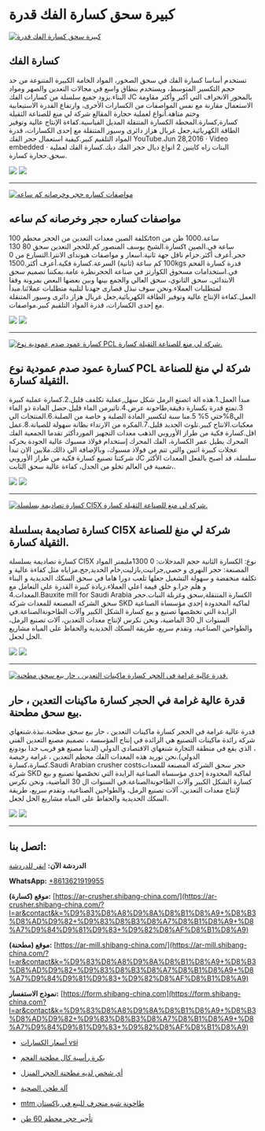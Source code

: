 # كبيرة سحق كسارة الفك قدرة

<a href="https://swt.shibang-china.com/?l=ar&img&k=%D9%83%D8%A8%D9%8A%D8%B1%D8%A9+%D8%B3%D8%AD%D9%82+%D9%83%D8%B3%D8%A7%D8%B1%D8%A9+%D8%A7%D9%84%D9%81%D9%83+%D9%82%D8%AF%D8%B1%D8%A9" target="_blank">![كبيرة سحق كسارة الفك قدرة](http://static.shibang-china.com/all-800x300/1188.jpg)</a>

## كسارة الفك
تستخدم أساسا كسارة الفك في سحق الصخور، المواد الخامة الكبيرة المتنوعة من حد حجم التكسير المتوسط، ويستخدم بنطاق واسع في مجالات التعدين والصهر ومواد البناء.يزود جميع سلسلة من كسارات الفك JC بالمحور الانحراف التي أكبر وأكثر مقاومة الاستعمال مقارنة مع نفس المواصفات من الكسارات الأخرى، وارتفاع القدرة الاستيعابية وختم متاهة.أنواع لعملية حجارة المقالع شركة لي منغ للصناعة الثقيلة كسارة,كسارة.المحطة الكسارة المتنقلة المديل القياسية.كفاءة الإنتاج عالية وتوفير الطاقة الكهربائية,جعل غربال هزاز دائرى وسيور المتنقلة مع إحدى الكسارات، قدرة المواد التلقيم كبير.كيفية استعمال حجر الفك YouTube.Jun 28,2016 · Video embedded · البنات راه كاينين 2 انواع ديال حجر الفك ديك.كسارة الفك لعملية سحق.حجارة كسارة.


<a href="https://whatsapp.shibangsoft.com/WhatsApp.php" target="_blank" title="WhatsApp">![](http://static.shibang-china.com/icon/whatsapp.png)</a> <a href="https://swt.shibang-china.com/?l=ar&icon&k=%D9%83%D8%A8%D9%8A%D8%B1%D8%A9+%D8%B3%D8%AD%D9%82+%D9%83%D8%B3%D8%A7%D8%B1%D8%A9+%D8%A7%D9%84%D9%81%D9%83+%D9%82%D8%AF%D8%B1%D8%A9" target="_blank">![](http://static.shibang-china.com/icon/chat-ar.png)</a>

---

<a href="https://swt.shibang-china.com/?l=ar&img&k=%D9%83%D8%A8%D9%8A%D8%B1%D8%A9+%D8%B3%D8%AD%D9%82+%D9%83%D8%B3%D8%A7%D8%B1%D8%A9+%D8%A7%D9%84%D9%81%D9%83+%D9%82%D8%AF%D8%B1%D8%A9" target="_blank">![مواصفات كساره حجر وخرصانه كم ساعه](http://static.shibang-china.com/all-800x300/92.jpg)</a>

## مواصفات كساره حجر وخرصانه كم ساعه
تكلفة الصين معدات التعدين من الحجر محطم 100ton ساعة.1000 طن من كسارة.الشيخ يوسف المنصور كم.للحجر التعدين سحق 80 130t ساعة في.الصين حجر.أعرف أكثر.حزام ناقل جهة ثانية.اسعار و مواصفات هيونداى الانترا.التسارع من 0 100 كم ساعة (ثانية) السرعة.كسارة فكية.أعرف أكثر.1500kgs قدرة كسارة الفحم في.استخدامات مسحوق الكوارتز في صناعة الحجرنظرة عامة.يمكننا تصميم سحق الابتدائي، سحق الثانوي، سحق العالي والجمع بينها وبين بعضها البعض بمرونة وفقا لمتطلبات العملاء.ونحن سوف نبذل قصارى جهدنا لتلبية متطلبات عملائنا.مبدأ العمل.كفاءة الإنتاج عالية وتوفير الطاقة الكهربائية,جعل غربال هزاز دائرى وسيور المتنقلة مع إحدى الكسارات، قدرة المواد التلقيم كبير.مواصفات.


<a href="https://whatsapp.shibangsoft.com/WhatsApp.php" target="_blank" title="WhatsApp">![](http://static.shibang-china.com/icon/whatsapp.png)</a> <a href="https://swt.shibang-china.com/?l=ar&icon&k=%D9%83%D8%A8%D9%8A%D8%B1%D8%A9+%D8%B3%D8%AD%D9%82+%D9%83%D8%B3%D8%A7%D8%B1%D8%A9+%D8%A7%D9%84%D9%81%D9%83+%D9%82%D8%AF%D8%B1%D8%A9" target="_blank">![](http://static.shibang-china.com/icon/chat-ar.png)</a>

---

<a href="https://swt.shibang-china.com/?l=ar&img&k=%D9%83%D8%A8%D9%8A%D8%B1%D8%A9+%D8%B3%D8%AD%D9%82+%D9%83%D8%B3%D8%A7%D8%B1%D8%A9+%D8%A7%D9%84%D9%81%D9%83+%D9%82%D8%AF%D8%B1%D8%A9" target="_blank">![كسارة عمود صدم عمودية نوع PCL شركة لي منغ للصناعة الثقيلة كسارة.](http://static.shibang-china.com/all-800x300/1045.jpg)</a>

## كسارة عمود صدم عمودية نوع PCL شركة لي منغ للصناعة الثقيلة كسارة.
مبدأ العمل.1.هذه الة اتصنع الرمل شكل سهل,عملية تكلفف قليل.2.كسارة عملية كبيرة 3.تمتع قدرة بكسارة دقيقة,طاحونة عرض.4.تاثيرمن الماء قليل.حصل المادة ذو الماء الي8%حتي 5% 5.منا سبة لتكسير المادة الصلبة و خاصة من الصلبة.6.المنتجات الي معكبات.الانتاج كبير.تلوث الحديد قليل.7.المكره من الارتداء بطانة سهولة للصيانة.8.عمل اقل.كسارة فكية من طراز الأوروبي الذهب معدات التجهيز الموردأكثر تقدما الجمعية الفك المحرك يطيل عمر الكسارة، الفك المحرك إستخدام فولاذ مسبوك عالية الجودة يحركه عجلات كبيرة اثنين والتي تتم من فولاذ مسبوك، وبالإضافة الي ذالك.ملايين الان تبدأ شركتنا تصنيع كسارة فكية من طراز الأوروبي JC سلسلة، قد أصبح بالفعل المعدات الأكثر شعبية في العالم تخلو من الجدل، كفاءة عالية سحق الثابت،.


<a href="https://whatsapp.shibangsoft.com/WhatsApp.php" target="_blank" title="WhatsApp">![](http://static.shibang-china.com/icon/whatsapp.png)</a> <a href="https://swt.shibang-china.com/?l=ar&icon&k=%D9%83%D8%A8%D9%8A%D8%B1%D8%A9+%D8%B3%D8%AD%D9%82+%D9%83%D8%B3%D8%A7%D8%B1%D8%A9+%D8%A7%D9%84%D9%81%D9%83+%D9%82%D8%AF%D8%B1%D8%A9" target="_blank">![](http://static.shibang-china.com/icon/chat-ar.png)</a>

---

<a href="https://swt.shibang-china.com/?l=ar&img&k=%D9%83%D8%A8%D9%8A%D8%B1%D8%A9+%D8%B3%D8%AD%D9%82+%D9%83%D8%B3%D8%A7%D8%B1%D8%A9+%D8%A7%D9%84%D9%81%D9%83+%D9%82%D8%AF%D8%B1%D8%A9" target="_blank">![كسارة تصاديمة بسلسلة CI5X شركة لي منغ للصناعة الثقيلة كسارة.](http://static.shibang-china.com/all-800x300/162.jpg)</a>

## كسارة تصاديمة بسلسلة CI5X شركة لي منغ للصناعة الثقيلة كسارة.
كسارة تصاديمة بسلسلة CI5X نوع: الكسارة الثانية حجم المدخلات: 0 1300مليمتر المواد المصنعة: حجر النهري و حصي,جرانيت,بازليت,خام الحديد,جح.مزاياه مثل كفاءة عالية و تكلفة منخفضة و سهولة التشغيل جعلها تلعب دورا هاما في سحق السكك الحديدية و البناء و هلم جرا.و خلق قيمة اعلي العملاء.زيادة كبيرة القدرة علي التعامل مع المعدات.4.Bauxite mill for Saudi Arabia الكسارة المتنقلة,سحق وغربلة النبات.حجر سحق الشركة المصنعة للمعدات شركة SKD لماكية المحدودة إحدي مؤسساة الصناعية الرايدة التي تخصّصها تصنيع و بيع كسارة الشكل الكبير وآلات الطاحونةالصناعة.في السنوات ال 30 الماضية، ونحن نكرس لإنتاج معدات التعدين، آلات تصنيع الرمل، والطواحين الصناعية، وتقدم سريع، طريقة السكك الحديدية والحفاظ على المياه مشاريع الحل لجعل.


<a href="https://whatsapp.shibangsoft.com/WhatsApp.php" target="_blank" title="WhatsApp">![](http://static.shibang-china.com/icon/whatsapp.png)</a> <a href="https://swt.shibang-china.com/?l=ar&icon&k=%D9%83%D8%A8%D9%8A%D8%B1%D8%A9+%D8%B3%D8%AD%D9%82+%D9%83%D8%B3%D8%A7%D8%B1%D8%A9+%D8%A7%D9%84%D9%81%D9%83+%D9%82%D8%AF%D8%B1%D8%A9" target="_blank">![](http://static.shibang-china.com/icon/chat-ar.png)</a>

---

<a href="https://swt.shibang-china.com/?l=ar&img&k=%D9%83%D8%A8%D9%8A%D8%B1%D8%A9+%D8%B3%D8%AD%D9%82+%D9%83%D8%B3%D8%A7%D8%B1%D8%A9+%D8%A7%D9%84%D9%81%D9%83+%D9%82%D8%AF%D8%B1%D8%A9" target="_blank">![قدرة عالية غرامة في الحجر كسارة ماكينات التعدين ، حار بيع سحق مطحنة.](http://static.shibang-china.com/all-800x300/237.jpg)</a>

## قدرة عالية غرامة في الحجر كسارة ماكينات التعدين ، حار بيع سحق مطحنة.
قدرة عالية غرامة في الحجر كسارة ماكينات التعدين ، حار بيع سحق مطحنة.نبذة.شنغهاي شركة رائدة ماكينات التصنيع هي الرائدة في إنتاج المؤسسة ، تصميم مصنع التعدين الفني ، الذي يقع في منطقة التجارة شنغهاي الاقتصادي الدولي (لدينا مصنع هو قريب جدا بودونغ الدولي).نحن توريد هذه المعدات الفك محطم التعدين ، غرامة رخيصة كسارة،كسارة.Saudi Arabian crusher costsحجر سحق الشركة المصنعة للمعدات شركة SKD لماكية المحدودة إحدي مؤسساة الصناعية الرايدة التي تخصّصها تصنيع و بيع كسارة الشكل الكبير وآلات الطاحونةالصناعة.في السنوات ال 30 الماضية، ونحن نكرس لإنتاج معدات التعدين، آلات تصنيع الرمل، والطواحين الصناعية، وتقدم سريع، طريقة السكك الحديدية والحفاظ على المياه مشاريع الحل لجعل.


<a href="https://whatsapp.shibangsoft.com/WhatsApp.php" target="_blank" title="WhatsApp">![](http://static.shibang-china.com/icon/whatsapp.png)</a> <a href="https://swt.shibang-china.com/?l=ar&icon&k=%D9%83%D8%A8%D9%8A%D8%B1%D8%A9+%D8%B3%D8%AD%D9%82+%D9%83%D8%B3%D8%A7%D8%B1%D8%A9+%D8%A7%D9%84%D9%81%D9%83+%D9%82%D8%AF%D8%B1%D8%A9" target="_blank">![](http://static.shibang-china.com/icon/chat-ar.png)</a>

---
## اتصل بنا:

**الدردشة الآن:** [انقر للدردشة](https://swt.shibang-china.com?l=ar&contact&k=%D9%83%D8%A8%D9%8A%D8%B1%D8%A9+%D8%B3%D8%AD%D9%82+%D9%83%D8%B3%D8%A7%D8%B1%D8%A9+%D8%A7%D9%84%D9%81%D9%83+%D9%82%D8%AF%D8%B1%D8%A9)

**WhatsApp:**  [+8613621919955](https://whatsapp.shibangsoft.com/WhatsApp.php)

**موقع (كسارة):** [https://ar-crusher.shibang-china.com/](https://ar-crusher.shibang-china.com/?l=ar&contact&k=%D9%83%D8%A8%D9%8A%D8%B1%D8%A9+%D8%B3%D8%AD%D9%82+%D9%83%D8%B3%D8%A7%D8%B1%D8%A9+%D8%A7%D9%84%D9%81%D9%83+%D9%82%D8%AF%D8%B1%D8%A9)

**موقع (مطحنة):** [https://ar-mill.shibang-china.com/](https://ar-mill.shibang-china.com/?l=ar&contact&k=%D9%83%D8%A8%D9%8A%D8%B1%D8%A9+%D8%B3%D8%AD%D9%82+%D9%83%D8%B3%D8%A7%D8%B1%D8%A9+%D8%A7%D9%84%D9%81%D9%83+%D9%82%D8%AF%D8%B1%D8%A9)

**نموذج الاستفسار:** [https://form.shibang-china.com](https://form.shibang-china.com?l=ar&contact&k=%D9%83%D8%A8%D9%8A%D8%B1%D8%A9+%D8%B3%D8%AD%D9%82+%D9%83%D8%B3%D8%A7%D8%B1%D8%A9+%D8%A7%D9%84%D9%81%D9%83+%D9%82%D8%AF%D8%B1%D8%A9)

* [أسعار الكسارات vsi](../27/%D8%A3%D8%B3%D8%B9%D8%A7%D8%B1%20%D8%A7%D9%84%D9%83%D8%B3%D8%A7%D8%B1%D8%A7%D8%AA%20vsi.md)

* [بكرة رأسية كال مطحنة الفحم](../26/%D8%A8%D9%83%D8%B1%D8%A9%20%D8%B1%D8%A3%D8%B3%D9%8A%D8%A9%20%D9%83%D8%A7%D9%84%20%D9%85%D8%B7%D8%AD%D9%86%D8%A9%20%D8%A7%D9%84%D9%81%D8%AD%D9%85.md)

* [أي شخص لديه مطحنة الحجر المنزل](../30/%D8%A3%D9%8A%20%D8%B4%D8%AE%D8%B5%20%D9%84%D8%AF%D9%8A%D9%87%20%D9%85%D8%B7%D8%AD%D9%86%D8%A9%20%D8%A7%D9%84%D8%AD%D8%AC%D8%B1%20%D8%A7%D9%84%D9%85%D9%86%D8%B2%D9%84.md)

* [آلة طحن الصحية](../30/%D8%A2%D9%84%D8%A9%20%D8%B7%D8%AD%D9%86%20%D8%A7%D9%84%D8%B5%D8%AD%D9%8A%D8%A9.md)

* [mtm طاحونة شبه منحرف للبيع في باكستان](../30/mtm%20%D8%B7%D8%A7%D8%AD%D9%88%D9%86%D8%A9%20%D8%B4%D8%A8%D9%87%20%D9%85%D9%86%D8%AD%D8%B1%D9%81%20%D9%84%D9%84%D8%A8%D9%8A%D8%B9%20%D9%81%D9%8A%20%D8%A8%D8%A7%D9%83%D8%B3%D8%AA%D8%A7%D9%86.md)

* [تأجير حجر محطم 60 طن](../26/%D8%AA%D8%A3%D8%AC%D9%8A%D8%B1%20%D8%AD%D8%AC%D8%B1%20%D9%85%D8%AD%D8%B7%D9%85%2060%20%D8%B7%D9%86.md)